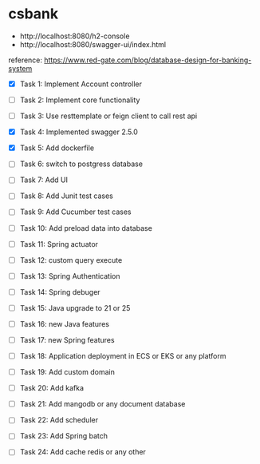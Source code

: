# csbank

- http://localhost:8080/h2-console
- http://localhost:8080/swagger-ui/index.html

reference: https://www.red-gate.com/blog/database-design-for-banking-system

- [x] Task 1: Implement Account controller
- [ ] Task 2: Implement core functionality
- [ ] Task 3: Use resttemplate or feign client to call rest api
- [x] Task 4: Implemented swagger 2.5.0
- [x] Task 5: Add dockerfile
- [ ] Task 6: switch to postgress database
- [ ] Task 7: Add UI
- [ ] Task 8: Add Junit test cases
- [ ] Task 9: Add Cucumber test cases
- [ ] Task 10: Add preload data into database 
- [ ] Task 11: Spring actuator
- [ ] Task 12: custom query execute
- [ ] Task 13: Spring Authentication
- [ ] Task 14: Spring debuger
- [ ] Task 15: Java upgrade to 21 or 25
- [ ] Task 16: new Java features 
- [ ] Task 17: new Spring features 
- [ ] Task 18: Application deployment in ECS or EKS or any platform
- [ ] Task 19: Add custom domain
- [ ] Task 20: Add kafka
- [ ] Task 21: Add mangodb or any document database
- [ ] Task 22: Add scheduler
- [ ] Task 23: Add Spring batch
- [ ] Task 24: Add cache redis or any other










